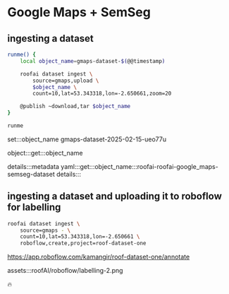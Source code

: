 # Google Maps + SemSeg

## ingesting a dataset

```bash
runme() {
    local object_name=gmaps-dataset-$(@@timestamp)

    roofai dataset ingest \
        source=gmaps,upload \
        $object_name \
        count=10,lat=53.343318,lon=-2.650661,zoom=20

    @publish ~download,tar $object_name
}

runme
```

set:::object_name gmaps-dataset-2025-02-15-ueo77u

object:::get:::object_name

details:::metadata
yaml:::get:::object_name:::roofai-roofai-google_maps-semseg-dataset
details:::

## ingesting a dataset and uploading it to roboflow for labelling

```bash
roofai dataset ingest \
	source=gmaps - \
	count=10,lat=53.343318,lon=-2.650661 \
	roboflow,create,project=roof-dataset-one
```

https://app.roboflow.com/kamangir/roof-dataset-one/annotate


assets:::roofAI/roboflow/labelling-2.png


🔥